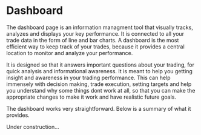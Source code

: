 # Dashboard

The dashboard page is an information managment tool that visually tracks, analyzes and displays your key performance. It is connected to all your trade data in the form of line and bar charts. A dashboard is the most efficient way to keep track of your trades, because it provides a central location to monitor and analyze your performance.

It is designed so that it answers important questions about your trading, for quick analysis and informational awareness. It is meant to help you getting insight and awareness in your trading performance. This can help immensely with decision making, trade execution, setting targets and help you understand why some things dont work at all, so that you can make the appropriate changes to make it work and have realistic future goals.

The dashboard works very straightforward. Below is a summary of what it provides.


Under construction...